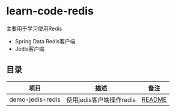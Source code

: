 # learn-code-redis
主要用于学习使用Redis

- Spring Data Redis客户端
- Jedis客户端


## 目录

|项目|描述|备注|
| --- | --- | --- |
| demo-jedis-redis| 使用jedis客户端操作redis |  [README](./demo-jedis-redis/README.md)|

